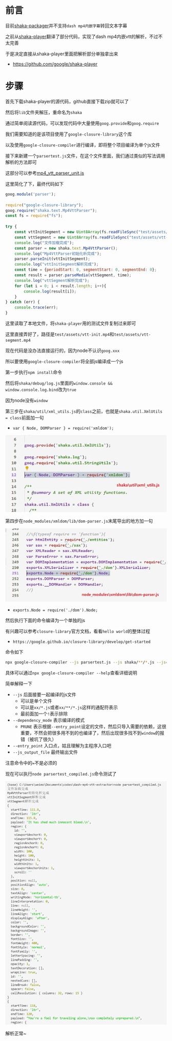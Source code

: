 # 前言

目前[shaka-packager](https://github.com/google/shaka-packager)并不支持`dash mp4内嵌字幕`转回文本字幕

之前从[shaka-player](https://github.com/google/shaka-player)翻译了部分代码，实现了dash mp4内嵌vtt的解析，不过不太完善

于是决定直接从shaka-player里面把解析部分单独拿出来

- https://github.com/google/shaka-player

# 步骤

首先下载shaka-player的源代码，github直接下载zip就可以了

然后将`lib`文件夹解压，重命名为`shaka`

通过简单阅读源代码，可以发现代码中大量使用`goog.provide`和`goog.require`

我们需要知道的是该项目使用了`google-closure-library`这个库

以及使用`google-closure-compiler`进行编译，即将整个项目编译为单个js文件

接下来新建一个`parsertest.js`文件，在这个文件里面，我们通过类似的写法调用解析的方法即可

这部分可以参考[mp4_vtt_parser_unit.js](https://github.com/google/shaka-player/blob/master/test/text/mp4_vtt_parser_unit.js)

这里简化了下，最终代码如下

```javascript
goog.module('parser');

require("google-closure-library");
goog.require("shaka.text.Mp4VttParser");
const fs = require("fs");

try {
    const vttInitSegment = new Uint8Array(fs.readFileSync("test/assets/vtt-init.mp4"));
    const vttSegment = new Uint8Array(fs.readFileSync("test/assets/vtt-segment.mp4"));
    console.log("文件加载完成");
    const parser = new shaka.text.Mp4VttParser();
    console.log("Mp4VttParser初始化析完成");
    parser.parseInit(vttInitSegment);
    console.log("vttInitSegment解析完成");
    const time = {periodStart: 0, segmentStart: 0, segmentEnd: 0};
    const result = parser.parseMedia(vttSegment, time);
    console.log("vttSegment解析完成");
    for (let i = 0; i < result.length; i++){
        console.log(result[i]);
    }
} catch (err) {
    console.trace(err);
}
```

这里读取了本地文件，将`shaka-player`用的测试文件复制过来即可

这里直接弄好了，路径是`test/assets/vtt-init.mp4`和`test/assets/vtt-segment.mp4`

现在代码是没办法直接运行的，因为node不认识`goog.xxx`

所以要使用`google-closure-compiler`将全部js编译成一个js

第一步执行`npm install`命令

然后将`shaka/debug/log.js`里面的`window.console && window.console.log.bind`改为`true`

因为node没有`window`

第三步在`shaka/util/xml_utils.js`的`class`之前，也就是`shaka.util.XmlUtils = class`前面加一句

- `var { Node, DOMParser } = require('xmldom');`

![](images/Snipaste_2021-09-05_20-04-25.png)

第四步在`node_modules/xmldom/lib/dom-parser.js`末尾导出的地方加一句

![](images/Snipaste_2021-09-05_20-09-02.png)

- `exports.Node = require('./dom').Node;`

然后执行下面的命令编译为一个单独的js

有兴趣可以参考`closure-library`官方文档，看看`hello world`的整体过程

- `https://google.github.io/closure-library/develop/get-started`

命令如下

```bash
npx google-closure-compiler --js parsertest.js --js shaka/**/*.js --js=node_modules/xmldom/**/*.js --js=node_modules/google-closure-library/**/*.js --js=!**/goog/asserts/asserts.js --dependency_mode=PRUNE --entry_point=goog:parser --js_output_file=parsertest_compiled.js
```

具体可以通过`npx google-closure-compiler --help`查看详细说明

简单解释一下

- `--js` 后面接要一起编译的js文件
    - 可以是单个文件
    - 可以是`xx/*.js`或者`xx/**/*.js`这样的通配符表示
    - 最前面加一个`!`表示排除
- `--dependency_mode` 表示编译的模式
    - `PRUNE` 表示根据`--entry_point`设定的文件，然后只导入需要的依赖，这很重要，不然会把很多用不到的也编译了，然后出现很多找不到`window`的报错（被坑了很久）
- `--entry_point` 入口点，姑且理解为主程序入口吧
- `--js_output_file` 最终输出文件

注意命令中的`=`不是必须的

现在可以执行`node parsertest_compiled.js`命令测试了

![](images/Snipaste_2021-09-05_20-30-08.png)

解析正常~